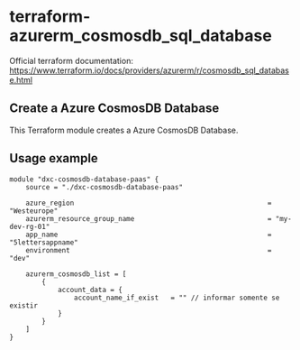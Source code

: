 # terraform-azurerm_cosmosdb_sql_database

Official terraform documentation: <https://www.terraform.io/docs/providers/azurerm/r/cosmosdb_sql_database.html>

## Create a Azure CosmosDB Database

This Terraform module creates a Azure CosmosDB Database.

## Usage example

```hcl
module "dxc-cosmosdb-database-paas" {
    source = "./dxc-cosmosdb-database-paas"

    azure_region                                                = "Westeurope"
    azurerm_resource_group_name                                 = "my-dev-rg-01"
    app_name                                                    = "5lettersappname"
    environment                                                 = "dev"

    azurerm_cosmosdb_list = [
        {
            account_data = {
                account_name_if_exist   = "" // informar somente se existir
            }
        }
    ]
}
```
